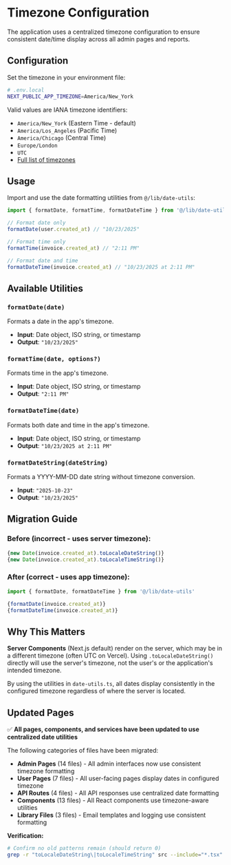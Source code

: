# Timezone Configuration

The application uses a centralized timezone configuration to ensure consistent date/time display across all admin pages and reports.

## Configuration

Set the timezone in your environment file:

```bash
# .env.local
NEXT_PUBLIC_APP_TIMEZONE=America/New_York
```

Valid values are IANA timezone identifiers:
- `America/New_York` (Eastern Time - default)
- `America/Los_Angeles` (Pacific Time)
- `America/Chicago` (Central Time)
- `Europe/London`
- `UTC`
- [Full list of timezones](https://en.wikipedia.org/wiki/List_of_tz_database_time_zones)

## Usage

Import and use the date formatting utilities from `@/lib/date-utils`:

```typescript
import { formatDate, formatTime, formatDateTime } from '@/lib/date-utils'

// Format date only
formatDate(user.created_at) // "10/23/2025"

// Format time only
formatTime(invoice.created_at) // "2:11 PM"

// Format date and time
formatDateTime(invoice.created_at) // "10/23/2025 at 2:11 PM"
```

## Available Utilities

### `formatDate(date)`
Formats a date in the app's timezone.
- **Input**: Date object, ISO string, or timestamp
- **Output**: `"10/23/2025"`

### `formatTime(date, options?)`
Formats time in the app's timezone.
- **Input**: Date object, ISO string, or timestamp
- **Output**: `"2:11 PM"`

### `formatDateTime(date)`
Formats both date and time in the app's timezone.
- **Input**: Date object, ISO string, or timestamp
- **Output**: `"10/23/2025 at 2:11 PM"`

### `formatDateString(dateString)`
Formats a YYYY-MM-DD date string without timezone conversion.
- **Input**: `"2025-10-23"`
- **Output**: `"10/23/2025"`

## Migration Guide

### Before (incorrect - uses server timezone):
```typescript
{new Date(invoice.created_at).toLocaleDateString()}
{new Date(invoice.created_at).toLocaleTimeString()}
```

### After (correct - uses app timezone):
```typescript
import { formatDate, formatDateTime } from '@/lib/date-utils'

{formatDate(invoice.created_at)}
{formatDateTime(invoice.created_at)}
```

## Why This Matters

**Server Components** (Next.js default) render on the server, which may be in a different timezone (often UTC on Vercel). Using `.toLocaleDateString()` directly will use the server's timezone, not the user's or the application's intended timezone.

By using the utilities in `date-utils.ts`, all dates display consistently in the configured timezone regardless of where the server is located.

## Updated Pages

✅ **All pages, components, and services have been updated to use centralized date utilities**

The following categories of files have been migrated:
- **Admin Pages** (14 files) - All admin interfaces now use consistent timezone formatting
- **User Pages** (7 files) - All user-facing pages display dates in configured timezone
- **API Routes** (4 files) - All API responses use centralized date formatting
- **Components** (13 files) - All React components use timezone-aware utilities
- **Library Files** (3 files) - Email templates and logging use consistent formatting

**Verification:**
```bash
# Confirm no old patterns remain (should return 0)
grep -r "toLocaleDateString\|toLocaleTimeString" src --include="*.tsx" --include="*.ts" | grep -v "date-utils.ts" | wc -l
```
